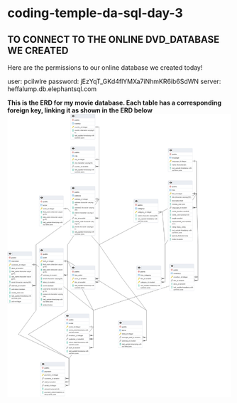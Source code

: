 # coding-temple-da-sql-day-3

## **TO CONNECT TO THE ONLINE DVD_DATABASE WE CREATED**
Here are the permissions to our online database we created today!

user: pcilwlre
password: jEzYqT_GKd4flYMXa7iNhmKR6ib6SdWN
server: 	heffalump.db.elephantsql.com

**This is the ERD for my movie database. Each table has a corresponding foreign key, linking it as shown in the ERD below**
![](https://github.com/lucchesia7/coding-temple-da-sql-day-3/raw/main/Untitled%20(1).png)
